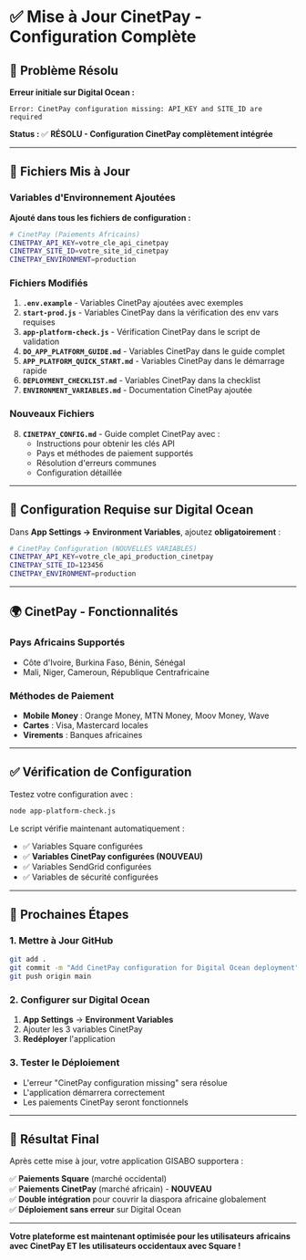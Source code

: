 # ✅ Mise à Jour CinetPay - Configuration Complète

## 🎯 Problème Résolu

**Erreur initiale sur Digital Ocean :**
```
Error: CinetPay configuration missing: API_KEY and SITE_ID are required
```

**Status :** ✅ **RÉSOLU - Configuration CinetPay complètement intégrée**

---

## 📝 Fichiers Mis à Jour

### Variables d'Environnement Ajoutées

**Ajouté dans tous les fichiers de configuration :**

```bash
# CinetPay (Paiements Africains)
CINETPAY_API_KEY=votre_cle_api_cinetpay
CINETPAY_SITE_ID=votre_site_id_cinetpay  
CINETPAY_ENVIRONMENT=production
```

### Fichiers Modifiés

1. **`.env.example`** - Variables CinetPay ajoutées avec exemples
2. **`start-prod.js`** - Variables CinetPay dans la vérification des env vars requises
3. **`app-platform-check.js`** - Vérification CinetPay dans le script de validation
4. **`DO_APP_PLATFORM_GUIDE.md`** - Variables CinetPay dans le guide complet
5. **`APP_PLATFORM_QUICK_START.md`** - Variables CinetPay dans le démarrage rapide
6. **`DEPLOYMENT_CHECKLIST.md`** - Variables CinetPay dans la checklist
7. **`ENVIRONMENT_VARIABLES.md`** - Documentation CinetPay ajoutée

### Nouveaux Fichiers

8. **`CINETPAY_CONFIG.md`** - Guide complet CinetPay avec :
   - Instructions pour obtenir les clés API
   - Pays et méthodes de paiement supportés
   - Résolution d'erreurs communes
   - Configuration détaillée

---

## 🔧 Configuration Requise sur Digital Ocean

Dans **App Settings → Environment Variables**, ajoutez **obligatoirement** :

```bash
# CinetPay Configuration (NOUVELLES VARIABLES)
CINETPAY_API_KEY=votre_cle_api_production_cinetpay
CINETPAY_SITE_ID=123456
CINETPAY_ENVIRONMENT=production
```

---

## 🌍 CinetPay - Fonctionnalités

### Pays Africains Supportés
- Côte d'Ivoire, Burkina Faso, Bénin, Sénégal
- Mali, Niger, Cameroun, République Centrafricaine

### Méthodes de Paiement
- **Mobile Money** : Orange Money, MTN Money, Moov Money, Wave
- **Cartes** : Visa, Mastercard locales
- **Virements** : Banques africaines

---

## ✅ Vérification de Configuration

Testez votre configuration avec :

```bash
node app-platform-check.js
```

Le script vérifie maintenant automatiquement :
- ✅ Variables Square configurées
- ✅ **Variables CinetPay configurées (NOUVEAU)**
- ✅ Variables SendGrid configurées
- ✅ Variables de sécurité configurées

---

## 🚀 Prochaines Étapes

### 1. Mettre à Jour GitHub
```bash
git add .
git commit -m "Add CinetPay configuration for Digital Ocean deployment"
git push origin main
```

### 2. Configurer sur Digital Ocean
1. **App Settings** → **Environment Variables**
2. Ajouter les 3 variables CinetPay
3. **Redéployer** l'application

### 3. Tester le Déploiement
- L'erreur "CinetPay configuration missing" sera résolue
- L'application démarrera correctement
- Les paiements CinetPay seront fonctionnels

---

## 🎉 Résultat Final

Après cette mise à jour, votre application GISABO supportera :

✅ **Paiements Square** (marché occidental)  
✅ **Paiements CinetPay** (marché africain) - **NOUVEAU**  
✅ **Double intégration** pour couvrir la diaspora africaine globalement  
✅ **Déploiement sans erreur** sur Digital Ocean  

---

**Votre plateforme est maintenant optimisée pour les utilisateurs africains avec CinetPay ET les utilisateurs occidentaux avec Square !**